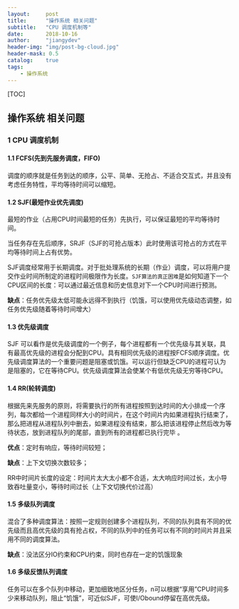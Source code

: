 ```yaml
---
layout:     post
title:      "操作系统 相关问题"
subtitle:   "CPU 调度机制等"
date:       2018-10-16
author:     "jiangydev"
header-img: "img/post-bg-cloud.jpg"
header-mask: 0.5
catalog:    true
tags:
    - 操作系统
---
```


[TOC]

## 操作系统 相关问题

### 1 CPU 调度机制

#### 1.1 FCFS(先到先服务调度，FIFO)

调度的顺序就是任务到达的顺序，公平、简单、无抢占、不适合交互式，并且没有考虑任务特性，平均等待时间可以缩短。 

#### 1.2 SJF(最短作业优先调度)

最短的作业（占用CPU时间最短的任务）先执行，可以保证最短的平均等待时间。

当任务存在先后顺序，SRJF（SJF的可抢占版本）此时使用该可抢占的方式在平均等待时间上占有优势。

SJF调度经常用于长期调度。对于批处理系统的长期（作业）调度，可以将用户提交作业时间所制定的进程时间极限作为长度。`SJF算法的真正困难`是如何知道下一个CPU区间的长度：可以通过最近信息和历史信息对下一个CPU时间进行预测。

**缺点**：任务优先级太低可能永远得不到执行（饥饿，可以使用优先级动态调整，如任务优先级随着等待时间增大）  

#### 1.3 优先级调度

SJF 可以看作是优先级调度的一个例子，每个进程都有一个优先级与其关联，具有最高优先级的进程会分配到CPU。具有相同优先级的进程按FCFS顺序调度。优先级调度算法的一个重要问题是阻塞或饥饿。可以运行但缺乏CPU的进程可认为是阻塞的，它在等待CPU。优先级调度算法会使某个有低优先级无穷等待CPU。

#### 1.4 RR(轮转调度)

根据先来先服务的原则，将需要执行的所有进程按照到达时间的大小排成一个序列，每次都给一个进程同样大小的时间片，在这个时间片内如果进程执行结束了，那么把进程从进程队列中删去，如果进程没有结束，那么把该进程停止然后改为等待状态，放到进程队列的尾部，直到所有的进程都已执行完毕 。

**优点**：定时有响应，等待时间较短；

**缺点**：上下文切换次数较多；

RR中时间片长度的设定：时间片太大太小都不合适，太大响应时间过长，太小导致吞吐量变小，等待时间过长（上下文切换代价过高）

#### 1.5 多级队列调度

混合了多种调度算法：按照一定规则创建多个进程队列，不同的队列具有不同的优先级而且高优先级的具有抢占权，不同的队列中的任务可以有不同的时间片并且采用不同的调度算法。

**缺点**：没法区分IO约束和CPU约束，同时也存在一定的饥饿现象 

#### 1.6 多级反馈队列调度

任务可以在多个队列中移动，更加细致地区分任务，n可以根据“享用”CPU时间多少来移动队列，阻止“饥饿”，可近似SJF，可使I/Obound停留在高优先级。 